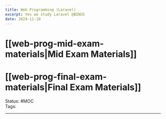 ```yaml
---
title: Web Programming (Laravel)
excerpt: Yes we study Laravel @BINUS
date: 2024-11-10
---
```

# [[web-prog-mid-exam-materials|Mid Exam Materials]]

# [[web-prog-final-exam-materials|Final Exam Materials]]

Status: #MOC  
Tags:  

---
